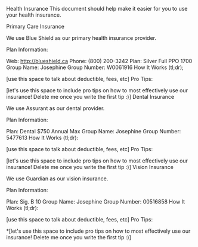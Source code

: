 
Health Insurance
This document should help make it easier for you to use your health insurance.

Primary Care Insurance

We use Blue Shield as our primary health insurance provider.

Plan Information:

Web: http://blueshield.ca
Phone: (800) 200-3242
Plan: Silver Full PPO 1700
Group Name: Josephine
Group Number: W0061916
How It Works (tl;dr);

[use this space to talk about deductible, fees, etc]
Pro Tips:

[let's use this space to include pro tips on how to most effectively use our insurance! Delete me once you write the first tip :)]
Dental Insurance

We use Assurant as our dental provider.

Plan Information:

Plan: Dental $750 Annual Max
Group Name: Josephine
Group Number: 5477613
How It Works (tl;dr):

[use this space to talk about deductible, fees, etc]
Pro Tips:

[let's use this space to include pro tips on how to most effectively use our insurance! Delete me once you write the first tip :)]
Vision Insurance

We use Guardian as our vision insurance.

Plan Information:

Plan: Sig. B 10
Group Name: Josephine
Group Number: 00516858
How It Works (tl;dr):

[use this space to talk about deductible, fees, etc]
Pro Tips:

*[let's use this space to include pro tips on how to most effectively use our insurance! Delete me once you write the first tip :)]
